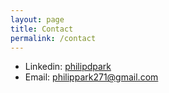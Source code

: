 ```yaml
---
layout: page
title: Contact
permalink: /contact
---
```


* Linkedin: [philipdpark](https://www.linkedin.com/in/philipdpark/)
* Email: philippark271@gmail.com